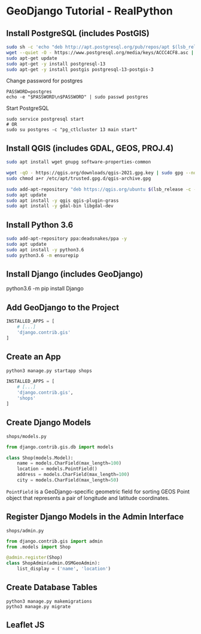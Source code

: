 # GeoDjango Tutorial - RealPython

## Install PostgreSQL (includes PostGIS)
```bash
sudo sh -c 'echo "deb http://apt.postgresql.org/pub/repos/apt $(lsb_release -cs)-pgdg main" > /etc/apt/sources.list.d/pgdg.list'
wget --quiet -O - https://www.postgresql.org/media/keys/ACCC4CF8.asc | sudo apt-key add -
sudo apt-get update
sudo apt-get -y install postgresql-13
sudo apt-get -y install postgis postgresql-13-postgis-3
```
Change password for postgres
```
PASSWORD=postgres
echo -e "$PASSWORD\n$PASSWORD" | sudo passwd postgres
```
Start PostgreSQL
```
sudo service postgresql start
# OR
sudo su postgres -c "pg_ctlcluster 13 main start"
```

## Install QGIS (includes GDAL, GEOS, PROJ.4)
```bash
sudo apt install wget gnupg software-properties-common
```
```bash
wget -qO - https://qgis.org/downloads/qgis-2021.gpg.key | sudo gpg --no-default-keyring --keyring gnupg-ring:/etc/apt/trusted.gpg.d/qgis-archive.gpg --import
sudo chmod a+r /etc/apt/trusted.gpg.d/qgis-archive.gpg
```
```bash
sudo add-apt-repository "deb https://qgis.org/ubuntu $(lsb_release -c -s) main"
sudo apt update
sudo apt install -y qgis qgis-plugin-grass
sudo apt install -y gdal-bin libgdal-dev
```

## Install Python 3.6
```bash
sudo add-apt-repository ppa:deadsnakes/ppa -y
sudo apt update
sudo apt install -y python3.6
sudo python3.6 -m ensurepip
```

## Install Django (includes GeoDjango)
python3.6 -m pip install Django

## Add GeoDjango to the Project
```python
INSTALLED_APPS = [
    # [...]
    'django.contrib.gis'
]
```

## Create an App
```python
python3 manage.py startapp shops
```
```python
INSTALLED_APPS = [
    # [...]
    'django.contrib.gis',
    'shops'
]
```

## Create Django Models
`shops/models.py`
```python
from django.contrib.gis.db import models

class Shop(models.Model):
    name = models.CharField(max_length=100)
    location = models.PointField()
    address = models.CharField(max_length=100)
    city = models.CharField(max_length=50)
```
`PointField` is a GeoDjango-specific geometric field for sorting GEOS Point object that represents a pair of longitude and latitude coordinates.

## Register Django Models in the Admin Interface
`shops/admin.py`
```python
from django.contrib.gis import admin
from .models import Shop

@admin.register(Shop)
class ShopAdmin(admin.OSMGeoAdmin):
    list_display = ('name', 'location')
```

## Create Database Tables
```
python3 manage.py makemigrations
pytho3 manage.py migrate
```

## Leaflet JS